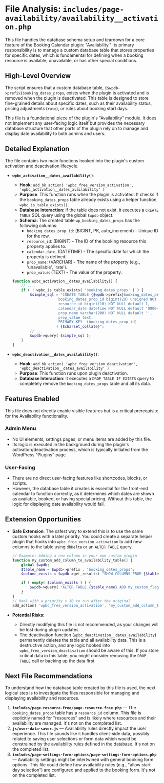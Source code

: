 # File Analysis: `includes/page-availability/availability__activation.php`

This file handles the database schema setup and teardown for a core feature of the Booking Calendar plugin: "Availability." Its primary responsibility is to manage a custom database table that stores properties for specific dates, which is fundamental for defining when a booking resource is available, unavailable, or has other special conditions.

## High-Level Overview

The script ensures that a custom database table, `{$wpdb->prefix}booking_dates_props`, exists when the plugin is activated and is removed when the plugin is deactivated. This table is designed to store fine-grained details about specific dates, such as their availability status, pricing adjustments (`rate`), or rules about booking start days.

This file is a foundational piece of the plugin's "Availability" module. It does not implement any user-facing logic itself but provides the necessary database structure that other parts of the plugin rely on to manage and display date availability to both admins and users.

## Detailed Explanation

The file contains two main functions hooked into the plugin's custom activation and deactivation lifecycle.

-   **`wpbc_activation__dates_availability()`**:
    -   **Hook**: `add_bk_action( 'wpbc_free_version_activation', 'wpbc_activation__dates_availability' )`
    -   **Purpose**: This function runs when the plugin is activated. It checks if the `booking_dates_props` table already exists using a helper function, `wpbc_is_table_exists()`.
    -   **Database Interaction**: If the table does not exist, it executes a `CREATE TABLE` SQL query using the global `$wpdb` object.
    -   **Schema**: The created table `wp_booking_dates_props` has the following columns:
        -   `booking_dates_prop_id`: (BIGINT, PK, auto_increment) - Unique ID for the row.
        -   `resource_id`: (BIGINT) - The ID of the booking resource this property applies to.
        -   `calendar_date`: (DATETIME) - The specific date for which the property is defined.
        -   `prop_name`: (VARCHAR) - The name of the property (e.g., 'unavailable', 'rate').
        -   `prop_value`: (TEXT) - The value of the property.

    ```php
    function wpbc_activation__dates_availability() {
        // ...
        if ( ! wpbc_is_table_exists( 'booking_dates_props' ) ) {
            $simple_sql = "CREATE TABLE {$wpdb->prefix}booking_dates_props (
                         booking_dates_prop_id bigint(20) unsigned NOT NULL auto_increment,
                         resource_id bigint(10) NOT NULL default 1,
                         calendar_date datetime NOT NULL default '0000-00-00 00:00:00',
                         prop_name varchar(200) NOT NULL default '',
                         prop_value text,
                         PRIMARY KEY  (booking_dates_prop_id)
                        ) {$charset_collate}";
            // ...
            $wpdb->query( $simple_sql );
        }
    }
    ```

-   **`wpbc_deactivation__dates_availability()`**:
    -   **Hook**: `add_bk_action( 'wpbc_free_version_deactivation', 'wpbc_deactivation__dates_availability' )`
    -   **Purpose**: This function runs upon plugin deactivation.
    -   **Database Interaction**: It executes a `DROP TABLE IF EXISTS` query to completely remove the `booking_dates_props` table and all its data.

## Features Enabled

This file does not directly enable visible features but is a critical prerequisite for the Availability functionality.

### Admin Menu

-   No UI elements, settings pages, or menu items are added by this file.
-   Its logic is executed in the background during the plugin's activation/deactivation process, which is typically initiated from the WordPress "Plugins" page.

### User-Facing

-   There are no direct user-facing features like shortcodes, blocks, or scripts.
-   However, the database table it creates is essential for the front-end calendar to function correctly, as it determines which dates are shown as available, booked, or having special pricing. Without this table, the logic for displaying date availability would fail.

## Extension Opportunities

-   **Safe Extension**: The safest way to extend this is to use the same custom hooks with a later priority. You could create a separate helper plugin that hooks into `wpbc_free_version_activation` to add new columns to the table using `dbDelta` or an `ALTER TABLE` query.

    ```php
    // Example: Adding a new column in your own custom plugin
    function my_custom_add_column_to_availability_table() {
        global $wpdb;
        $table_name = $wpdb->prefix . 'booking_dates_props';
        $column_exists = $wpdb->get_results( "SHOW COLUMNS FROM {$table_name} LIKE 'my_custom_flag'" );

        if ( empty( $column_exists ) ) {
            $wpdb->query( "ALTER TABLE {$table_name} ADD my_custom_flag VARCHAR(10) NOT NULL DEFAULT 'off'" );
        }
    }
    // Hook with a priority > 10 to run after the original
    add_action( 'wpbc_free_version_activation', 'my_custom_add_column_to_availability_table', 20 );
    ```

-   **Potential Risks**:
    -   Directly modifying this file is not recommended, as your changes will be lost during plugin updates.
    -   The deactivation function (`wpbc_deactivation__dates_availability`) permanently deletes the table and all availability data. This is a destructive action, and any logic hooked into `wpbc_free_version_deactivation` should be aware of this. If you store critical data in this table, you might consider removing the `DROP TABLE` call or backing up the data first.

## Next File Recommendations

To understand how the database table created by this file is used, the next logical step is to investigate the files responsible for managing and displaying availability and resources.

1.  **`includes/page-resource-free/page-resource-free.php`** — The `booking_dates_props` table has a `resource_id` column. This file is explicitly named for "resources" and is likely where resources and their availability are managed. It's not on the completed list.
2.  **`js/user-data-saver.js`** — Availability rules directly impact the user experience. This file sounds like it handles client-side data, possibly related to saving user selections or form data which would be constrained by the availability rules defined in the database. It's not on the completed list.
3.  **`includes/page-settings-form-options/page-settings-form-options.php`** — Availability settings might be intertwined with general booking form options. This file could define how availability rules (e.g., "allow start day selection") are configured and applied to the booking form. It's not on the completed list.
